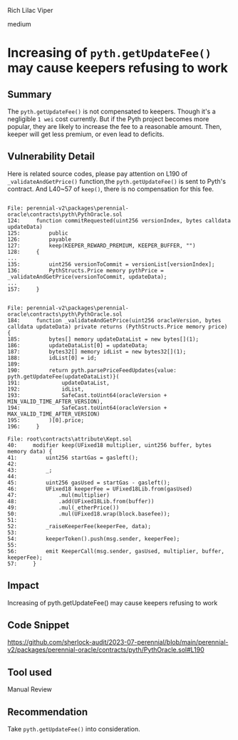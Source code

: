 Rich Lilac Viper

medium

# Increasing of ````pyth.getUpdateFee()```` may cause keepers refusing to work
## Summary
The ````pyth.getUpdateFee()```` is not compensated to keepers. Though it's a negligible ````1 wei```` cost currently. But if the Pyth project becomes more popular, they are likely to increase the fee to a reasonable amount. Then, keeper will get less premium, or even lead to deficits.

## Vulnerability Detail
Here is related source codes, please pay attention on L190 of ````_validateAndGetPrice()```` function,the ````pyth.getUpdateFee()```` is sent to Pyth's contract. And L40~57 of ````keep()````, there is no compensation for this fee.
```solidity

File: perennial-v2\packages\perennial-oracle\contracts\pyth\PythOracle.sol
124:     function commitRequested(uint256 versionIndex, bytes calldata updateData)
125:         public
126:         payable
127:         keep(KEEPER_REWARD_PREMIUM, KEEPER_BUFFER, "")
128:     {
...
135:         uint256 versionToCommit = versionList[versionIndex];
136:         PythStructs.Price memory pythPrice = _validateAndGetPrice(versionToCommit, updateData);
...
157:     }


File: perennial-v2\packages\perennial-oracle\contracts\pyth\PythOracle.sol
184:     function _validateAndGetPrice(uint256 oracleVersion, bytes calldata updateData) private returns (PythStructs.Price memory price) {
185:         bytes[] memory updateDataList = new bytes[](1);
186:         updateDataList[0] = updateData;
187:         bytes32[] memory idList = new bytes32[](1);
188:         idList[0] = id;
189: 
190:         return pyth.parsePriceFeedUpdates{value: pyth.getUpdateFee(updateDataList)}(
191:             updateDataList,
192:             idList,
193:             SafeCast.toUint64(oracleVersion + MIN_VALID_TIME_AFTER_VERSION),
194:             SafeCast.toUint64(oracleVersion + MAX_VALID_TIME_AFTER_VERSION)
195:         )[0].price;
196:     }

File: root\contracts\attribute\Kept.sol
40:     modifier keep(UFixed18 multiplier, uint256 buffer, bytes memory data) {
41:         uint256 startGas = gasleft();
42: 
43:         _;
44: 
45:         uint256 gasUsed = startGas - gasleft();
46:         UFixed18 keeperFee = UFixed18Lib.from(gasUsed)
47:             .mul(multiplier)
48:             .add(UFixed18Lib.from(buffer))
49:             .mul(_etherPrice())
50:             .mul(UFixed18.wrap(block.basefee));
51: 
52:         _raiseKeeperFee(keeperFee, data);
53: 
54:         keeperToken().push(msg.sender, keeperFee);
55: 
56:         emit KeeperCall(msg.sender, gasUsed, multiplier, buffer, keeperFee);
57:     }

```

## Impact
Increasing of pyth.getUpdateFee() may cause keepers refusing to work

## Code Snippet
https://github.com/sherlock-audit/2023-07-perennial/blob/main/perennial-v2/packages/perennial-oracle/contracts/pyth/PythOracle.sol#L190

## Tool used

Manual Review

## Recommendation
Take ````pyth.getUpdateFee()```` into consideration.
